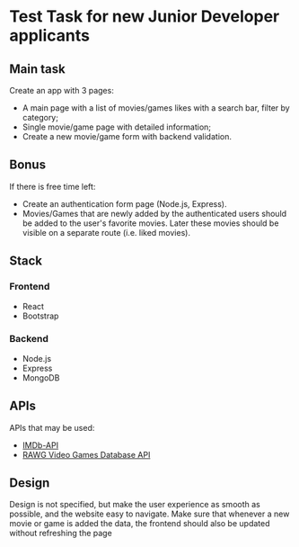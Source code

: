 # Test Task for new Junior Developer applicants

## Main task
Create an app with 3 pages:
- A main page with a list of movies/games likes with a search bar, filter by category;
- Single movie/game page with detailed information;
- Create a new movie/game form with backend validation.

## Bonus
If there is free time left:
- Create an authentication form page (Node.js, Express).
- Movies/Games that are newly added by the authenticated users should be added to the user's favorite movies. 
Later these movies should be visible on a separate route (i.e. liked movies).

## Stack
### Frontend
- React
- Bootstrap

### Backend
- Node.js
- Express
- MongoDB

## APIs
APIs that may be used:
- [IMDb-API](https://imdb-api.com/)
- [RAWG Video Games Database API](https://rawg.io/apidocs)

## Design
Design is not specified, but make the user experience as smooth as possible, and the website easy to navigate.
Make sure that whenever a new movie or game is added the data, the frontend should also be updated without refreshing the page
